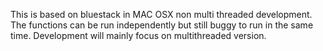 This is based on bluestack in MAC OSX non multi threaded development. The functions can be run independently but still buggy to run in the same time. Development will mainly focus on multithreaded version.